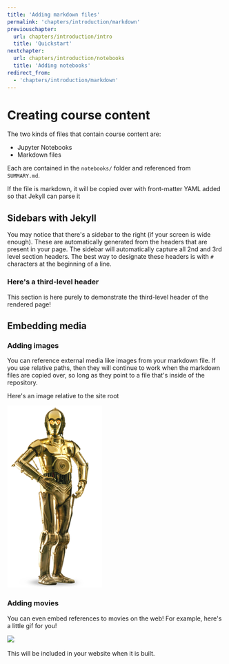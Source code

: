 ```yaml
---
title: 'Adding markdown files'
permalink: 'chapters/introduction/markdown'
previouschapter:
  url: chapters/introduction/intro
  title: 'Quickstart'
nextchapter:
  url: chapters/introduction/notebooks
  title: 'Adding notebooks'
redirect_from:
  - 'chapters/introduction/markdown'
---
```

# Creating course content

The two kinds of files that contain course content are:

* Jupyter Notebooks
* Markdown files

Each are contained in the `notebooks/` folder and referenced from `SUMMARY.md`.

If the file is markdown, it will be copied over with front-matter YAML added so
that Jekyll can parse it

## Sidebars with Jekyll

You may notice that there's a sidebar to the right (if your screen is wide enough).
These are automatically generated from the headers that are present in your page.
The sidebar will automatically capture all 2nd and 3rd level section headers.
The best way to designate these headers is with `#` characters at the beginning
of a line.

### Here's a third-level header

This section is here purely to demonstrate the third-level header of the
rendered page!

## Embedding media

### Adding images

You can reference external media like images from your markdown file. If you use
relative paths, then they will continue to work when the markdown files are copied over,
so long as they point to a file that's inside of the repository.

Here's an image relative to the site root

![](../../images/C-3PO_droid.png)

### Adding movies

You can even embed references to movies on the web! For example, here's a little gif for you!

![](https://media.giphy.com/media/yoJC2A59OCZHs1LXvW/giphy.gif)

This will be included in your website when it is built.